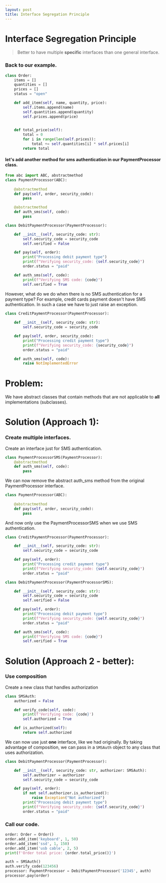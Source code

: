 ```yaml
---
layout: post
title: Interface Segregation Principle
---
```

# Interface Segregation Principle
> Better to have multiple **specific** interfaces than one general interface.

### Back to our example.
```python
class Order:
    items = []
    quantities = []
    prices = []
    status = "open"

    def add_item(self, name, quantity, price):
        self.items.append(name)
        self.quantities.append(quantity)
        self.prices.append(price)

    
    def total_price(self):
        total = 0
        for i in range(len(self.prices)):
            total += self.quantities[i] * self.prices[i]
        return total
```

#### let's add another method for sms authentication in our PaymentProcessor class.
```python
from abc import ABC, abstractmethod
class PaymentProcessor(ABC):
    
    @abstractmethod
    def pay(self, order, security_code):
        pass

    @abstractmethod
    def auth_sms(self, code):
        pass

class DebitPaymentProcessor(PaymentProcessor):

    def __init__(self, security_code: str):
        self.security_code = security_code
        self.verified = False

    def pay(self, order):
        print("Processing debit payment type")
        print(f"Verifying security_code: {self.security_code}")
        order.status = "paid"

    def auth_sms(self, code):
        print(f"Verifying SMS code: {code}")
        self.verified = True
```

However, what do we do when there is no SMS authentication for a payment type?
For example, credit cards payment doesn't have SMS authentication. In such a case
we have to just raise an exception.
```python
class CreditPaymentProcessor(PaymentProcessor):
    
    def __init__(self, security_code: str):
        self.security_code = security_code

    def pay(self, order, security_code):
        print("Processing credit payment type")
        print(f"Verifying security_code: {security_code}")
        order.status = "paid"

    def auth_sms(self, code):
        raise NotImplementedError
```

# Problem:
We have abstract classes that contain methods that are not applicable to **all** implementations (subclasses).

# Solution (Approach 1):
### Create multiple interfaces.
Create an interface just for SMS authentication.

```python
class PaymentProcessorSMS(PaymentProcessor):
    @abstractmethod
    def auth_sms(self, code):
        pass
```

We can now remove the abstract auth_sms method from the original PaymentProcessor interface.
```python
class PaymentProcessor(ABC):
    
    @abstractmethod
    def pay(self, order, security_code):
        pass
```

And now only use the PaymentProcessorSMS when we use SMS authentication.

```python
class CreditPaymentProcessor(PaymentProcessor):

    def __init__(self, security_code: str):
        self.security_code = security_code

    def pay(self, order):
        print("Processing credit payment type")
        print(f"Verifying security_code: {self.security_code}")
        order.status = "paid"

class DebitPaymentProcessor(PaymentProcessorSMS):

    def __init__(self, security_code: str):
        self.security_code = security_code
        self.verified = False

    def pay(self, order):
        print("Processing debit payment type")
        print(f"Verifying security_code: {self.security_code}")
        order.status = "paid"

    def auth_sms(self, code):
        print(f"Verifying SMS code: {code}")
        self.verified = True
```

# Solution (Approach 2 - better):
### Use composition
Create a new class that handles authorization

```python
class SMSAuth:
    authorized = False

    def verify_code(self, code):
        print(f'Verifying code: {code}')
        self.authorized = True

    def is_authorized(self):
        return self.authorized
```

We can now use just **one** interface, like we had originally. 
By taking advantage of composition, we can pass in a `SMSAuth` object
to any class that uses authorization.

```python
class DebitPaymentProcessor(PaymentProcessor):

    def __init__(self, security_code: str, authorizer: SMSAuth):
        self.authorizer = authorizer
        self.security_code = security_code

    def pay(self, order):
        if not self.authorizer.is_authorized():
            raise Exception("Not authorized")
        print("Processing debit payment type")
        print(f"Verifying security_code: {self.security_code}")
        order.status = "paid"
```

### Call our code.

```python
order: Order = Order()
order.add_item('keyboard', 1, 50)
order.add_item('ssd', 1, 150)
order.add_item('usb cable', 2, 5)
print(f'Order total price: {order.total_price()}')

auth = SMSAuth()
auth.verify_code(123456)
processor: PaymentProcessor = DebitPaymentProcessor('12345', auth)
processor.pay(order)
```